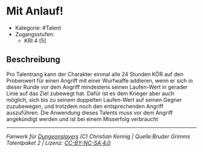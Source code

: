 <!---
Dies ist ein Fanwerk für DUNGEONSLAYERS (C) von Christian Kennig

Quellen:      [Bruder Grimms Talentpaket 2](https://www.f-space.de/ds4/downloads.html)
              [Talentbeschreibungen](https://www.f-space.de/ds4/tools-talentcards.html)
License:      [CC-BY-NC-SA 4.0](https://creativecommons.org/licenses/by-nc-sa/4.0/deed.de)
Richtlinien:  [Fanwerkrichtlinien](https://www.dungeonslayers.net/fanwerk-richtlinien/)
Autor:        Zauberlehrling
-->

  
# Mit Anlauf!  
- Kategorie: #Talent  
- Zugangsstufen:  
  - KRI 4 [5]  

## Beschreibung  
Pro Talentrang kann der Charakter einmal alle 24 Stunden KÖR auf den Probenwert für einen Angriff mit einer Wurfwaffe addieren, wenn er sich in dieser Runde vor dem Angriff mindestens seinen Laufen-Wert in gerader Linie auf das Ziel zubewegt hat. Dafür ist es dem Krieger aber auch möglich, sich bis zu seinem doppelten Laufen-Wert auf seinen Gegner zuzubewegen, und trotzdem noch den entsprechenden Angriff auszuführen. Die Anwendung dieses Talents muss vor dem Angriff angekündigt werden und ist bei einem Misserfolg verbraucht


___  
*Fanwerk für [Dungeonslayers](https://www.dungeonslayers.net/) (C) Christian Kennig | Quelle:Bruder Grimms Talentpaket 2 | Lizenz: [CC-BY-NC-SA 4.0](https://creativecommons.org/licenses/by-nc-sa/4.0/deed.de)*  
